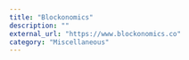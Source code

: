 ```yaml
---
title: "Blockonomics"
description: ""
external_url: "https://www.blockonomics.co"
category: "Miscellaneous"
---
```

